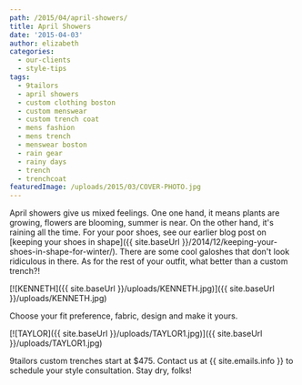 ```yaml
---
path: /2015/04/april-showers/
title: April Showers
date: '2015-04-03'
author: elizabeth
categories:
  - our-clients
  - style-tips
tags:
  - 9tailors
  - april showers
  - custom clothing boston
  - custom menswear
  - custom trench coat
  - mens fashion
  - mens trench
  - menswear boston
  - rain gear
  - rainy days
  - trench
  - trenchcoat
featuredImage: /uploads/2015/03/COVER-PHOTO.jpg
---
```

April showers give us mixed feelings. One one hand, it means plants are growing, flowers are blooming, summer is near. On the other hand, it's raining all the time. For your poor shoes, see our earlier blog post on [keeping your shoes in shape]({{ site.baseUrl }}/2014/12/keeping-your-shoes-in-shape-for-winter/). There are some cool galoshes that don't look ridiculous in there. As for the rest of your outfit, what better than a custom trench?!

[![KENNETH]({{ site.baseUrl }}/uploads/KENNETH.jpg)]({{ site.baseUrl }}/uploads/KENNETH.jpg)

Choose your fit preference, fabric, design and make it yours.

[![TAYLOR]({{ site.baseUrl }}/uploads/TAYLOR1.jpg)]({{ site.baseUrl }}/uploads/TAYLOR1.jpg)

9tailors custom trenches start at $475. Contact us at {{ site.emails.info }} to schedule your style consultation. Stay dry, folks!